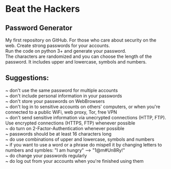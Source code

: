# Beat the Hackers
Password Generator
-
My first repository on GitHub. For those who care about security on the web. Create strong passwords for your accounts. <br />
Run the code on python 3+ and generate your password. <br />
The characters are randomized and you can choose the length of the password. It includes upper and lowercase, symbols and numbers. <br />

Suggestions:
-
~ don't use the same password for multiple accounts <br />
~ don't include personal information in your passwords <br />
~ don't store your passwords on WebBrowsers <br />
~ don't log in to sensitive accounts on others' computers, or when you're connected to a public WiFi, web proxy, Tor, free VPN <br />
~ don't send sensitive information via unecrypted connections (HTTP, FTP). Use encrypted connections (HTTPS, FTP) whenever possible <br />
~ do turn on 2-Factor-Authentication whenever possible <br />
~ passwords should be at least 16 characters long <br />
~ do use combinations of upper and lowercase, symbols and numbers <br />
~ if you want to use a word or a phrase do mispell it by changing letters to numbers and symbles: "I am hungry" --> "1@m#Un8Ry!" <br />
~ do change your passwords regularly <br />
~ do log out from your accounts when you're finished using them <br />
